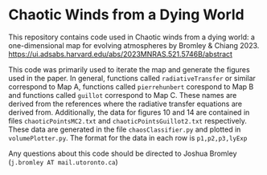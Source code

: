 # Chaotic Winds from a Dying World
This repository contains code used in Chaotic winds from a dying world: a one-dimensional map for evolving atmospheres by Bromley & Chiang 2023. <https://ui.adsabs.harvard.edu/abs/2023MNRAS.521.5746B/abstract>

This code was primarily used to iterate the map and generate the figures used in the paper. In general, functions called `radiativeTransfer` or similar correspond to Map A, functions called `pierrehunbert` corespond to Map B and functions called `guillot` correspond to Map C.
These names are derived from the references where the radiative transfer equations are derived from. Additionally, the data for figures 10 and 14 are contained in files `chaoticPointsMC2.txt` and `chaoticPointsGuillot2.txt` respectively. 
These data are generated in the file `chaosClassifier.py` and plotted in `volumePlotter.py`. The format for the data in each row is `p1,p2,p3,lyExp`

Any questions about this code should be directed to Joshua Bromley (`j.bromley AT mail.utoronto.ca`)
